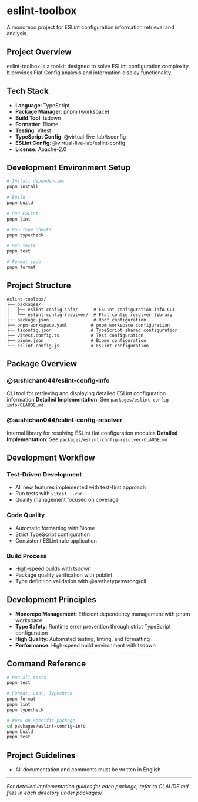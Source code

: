 # eslint-toolbox

A monorepo project for ESLint configuration information retrieval and analysis.

## Project Overview

eslint-toolbox is a toolkit designed to solve ESLint configuration complexity. It provides Flat Config analysis and information display functionality.

## Tech Stack

- **Language**: TypeScript
- **Package Manager**: pnpm (workspace)
- **Build Tool**: tsdown
- **Formatter**: Biome
- **Testing**: Vitest
- **TypeScript Config**: @virtual-live-lab/tsconfig
- **ESLint Config**: @virtual-live-lab/eslint-config
- **License**: Apache-2.0

## Development Environment Setup

```bash
# Install dependencies
pnpm install

# Build
pnpm build

# Run ESLint
pnpm lint

# Run type checks
pnpm typecheck

# Run tests
pnpm test

# Format code
pnpm format
```

## Project Structure

```
eslint-toolbox/
├── packages/
│   ├── eslint-config-info/      # ESLint configuration info CLI
│   └── eslint-config-resolver/  # Flat config resolver library
├── package.json                 # Root configuration
├── pnpm-workspace.yaml         # pnpm workspace configuration
├── tsconfig.json               # TypeScript shared configuration
├── vitest.config.ts            # Test configuration
├── biome.json                  # Biome configuration
└── eslint.config.js            # ESLint configuration
```

## Package Overview

### @sushichan044/eslint-config-info

CLI tool for retrieving and displaying detailed ESLint configuration information
**Detailed Implementation**: See `packages/eslint-config-info/CLAUDE.md`

### @sushichan044/eslint-config-resolver

Internal library for resolving ESLint flat configuration modules
**Detailed Implementation**: See `packages/eslint-config-resolver/CLAUDE.md`

## Development Workflow

### Test-Driven Development

- All new features implemented with test-first approach
- Run tests with `vitest --run`
- Quality management focused on coverage

### Code Quality

- Automatic formatting with Biome
- Strict TypeScript configuration
- Consistent ESLint rule application

### Build Process

- High-speed builds with tsdown
- Package quality verification with publint
- Type definition validation with @arethetypeswrong/cli

## Development Principles

- **Monorepo Management**: Efficient dependency management with pnpm workspace
- **Type Safety**: Runtime error prevention through strict TypeScript configuration
- **High Quality**: Automated testing, linting, and formatting
- **Performance**: High-speed build environment with tsdown

## Command Reference

```bash
# Run all tests
pnpm test

# Format, Lint, Typecheck
pnpm format
pnpm lint
pnpm typecheck

# Work on specific package
cd packages/eslint-config-info
pnpm build
pnpm test
```

## Project Guidelines

- All documentation and comments must be written in English

---

*For detailed implementation guides for each package, refer to CLAUDE.md files in each directory under packages/*
